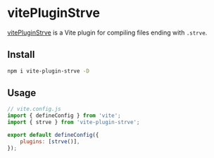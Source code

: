 # vitePluginStrve

[vitePluginStrve](https://www.npmjs.com/package/vite-plugin-strve) is a Vite plugin for compiling files ending with `.strve`.

## Install

```bash
npm i vite-plugin-strve -D
```

## Usage

```js
// vite.config.js
import { defineConfig } from 'vite';
import { strve } from 'vite-plugin-strve';

export default defineConfig({
	plugins: [strve()],
});
```